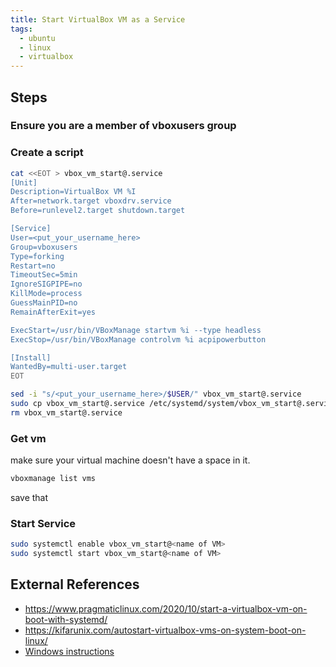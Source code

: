 ```yaml
---
title: Start VirtualBox VM as a Service
tags:
  - ubuntu
  - linux
  - virtualbox
---
```


## Steps

### Ensure you are a member of vboxusers group


### Create a script

```bash
cat <<EOT > vbox_vm_start@.service
[Unit]
Description=VirtualBox VM %I
After=network.target vboxdrv.service
Before=runlevel2.target shutdown.target

[Service]
User=<put_your_username_here>
Group=vboxusers
Type=forking
Restart=no
TimeoutSec=5min
IgnoreSIGPIPE=no
KillMode=process
GuessMainPID=no
RemainAfterExit=yes

ExecStart=/usr/bin/VBoxManage startvm %i --type headless
ExecStop=/usr/bin/VBoxManage controlvm %i acpipowerbutton

[Install]
WantedBy=multi-user.target
EOT

sed -i "s/<put_your_username_here>/$USER/" vbox_vm_start@.service
sudo cp vbox_vm_start@.service /etc/systemd/system/vbox_vm_start@.service
rm vbox_vm_start@.service

```

### Get vm

make sure your virtual machine doesn't have a space in it.

```bash
vboxmanage list vms
```

save that

### Start Service

```bash
sudo systemctl enable vbox_vm_start@<name of VM>
sudo systemctl start vbox_vm_start@<name of VM>
```

## External References

* <https://www.pragmaticlinux.com/2020/10/start-a-virtualbox-vm-on-boot-with-systemd/>
* <https://kifarunix.com/autostart-virtualbox-vms-on-system-boot-on-linux/>
* [Windows instructions](https://github.com/onlyfang/VBoxVmService)
